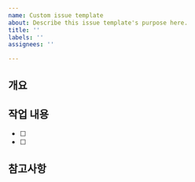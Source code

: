 ```yaml
---
name: Custom issue template
about: Describe this issue template's purpose here.
title: ''
labels: ''
assignees: ''

---
```


## 개요
> <!-- 작업 목적 및 개요 작성 -->

## 작업 내용
- [ ] <!-- 작업 내용 작성 -->
- [ ] <!-- 작업 내용 작성 -->

## 참고사항

<!-- 참고사항 작성 -->
